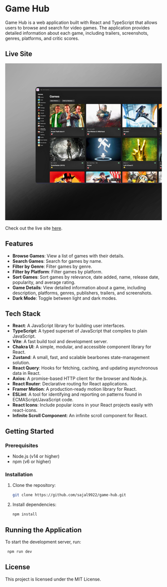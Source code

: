 # Game Hub

Game Hub is a web application built with React and TypeScript that allows users to browse and search for video games. The application provides detailed information about each game, including trailers, screenshots, genres, platforms, and critic scores.

## Live Site

![Game Hub Screenshot](./src/assets/project-1.png)

Check out the live site [here](https://game-hub-eight-olive.vercel.app/).

## Features

- **Browse Games**: View a list of games with their details.
- **Search Games**: Search for games by name.
- **Filter by Genre**: Filter games by genre.
- **Filter by Platform**: Filter games by platform.
- **Sort Games**: Sort games by relevance, date added, name, release date, popularity, and average rating.
- **Game Details**: View detailed information about a game, including description, platforms, genres, publishers, trailers, and screenshots.
- **Dark Mode**: Toggle between light and dark modes.

## Tech Stack

- **React**: A JavaScript library for building user interfaces.
- **TypeScript**: A typed superset of JavaScript that compiles to plain JavaScript.
- **Vite**: A fast build tool and development server.
- **Chakra UI**: A simple, modular, and accessible component library for React.
- **Zustand**: A small, fast, and scalable bearbones state-management solution.
- **React Query**: Hooks for fetching, caching, and updating asynchronous data in React.
- **Axios**: A promise-based HTTP client for the browser and Node.js.
- **React Router**: Declarative routing for React applications.
- **Framer Motion**: A production-ready motion library for React.
- **ESLint**: A tool for identifying and reporting on patterns found in ECMAScript/JavaScript code.
- **React Icons**: Include popular icons in your React projects easily with react-icons.
- **Infinite Scroll Component**: An infinite scroll component for React.

## Getting Started

### Prerequisites

- Node.js (v14 or higher)
- npm (v6 or higher)

### Installation

1. Clone the repository:
   ```sh
   git clone https://github.com/sajal9922/game-hub.git
   ```
2. Install dependencies:
   ```sh
   npm install
   ```

## Running the Application

To start the development server, run:

```sh
 npm run dev
```

## License

This project is licensed under the MIT License.
